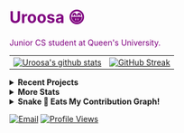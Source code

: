 <h1 style="color:purple;">Uroosa 😁</h1>
                                                                                                                                                
<p style="color:purple;">Junior CS student at Queen's University.</p>


<table>
  <tr>
    <td>
      <a href="https://github.com/anuraghazra/github-readme-stats"><img align="center" src="https://github-readme-stats.vercel.app/api?username=uroosaimtiaz&show_icons=true&include_all_commits=true&theme=buefy&hide_border=true&count_private=true" alt="Uroosa's github stats" /></a>
    </td>
    <td>
      <a href="https://git.io/streak-stats"><img align="center" src="https://streak-stats.demolab.com?user=uroosaimtiaz&theme=buefy&hide_border=true" alt="GitHub Streak" /></a>
    </td>
  </tr>
  <tr>
</table>

<details>
  <summary><strong>Recent Projects</strong></summary>
  <a href="https://github.com/uroosaimtiaz/uroosaimtiaz"><img align="center" src="https://github-readme-stats.vercel.app/api/pin/?username=uroosaimtiaz&repo=uroosaimtiaz&theme=buefy" alt="Readme Profile"></a>
  <a href="https://github.com/uroosaimtiaz/uroosaimtiaz.github.io"><img align="center" src="https://github-readme-stats.vercel.app/api/pin/?username=uroosaimtiaz&repo=uroosaimtiaz.github.io&theme=buefy" alt="Personal Site"></a>
</details>
<details>
  <summary><strong>More Stats</strong></summary>
<table>
  <tr>
    <td>
      <a href="https://github-profile-summary-cards.vercel.app/demo.html"><img src="http://github-profile-summary-cards.vercel.app/api/cards/profile-details?username=uroosaimtiaz&theme=buefy" /></a>
    </td>
    <td>
      <a href="https://github-profile-summary-cards.vercel.app/demo.html"><img src="http://github-profile-summary-cards.vercel.app/api/cards/repos-per-language?username=uroosaimtiaz&theme=buefy" /></a>
    </td>
  </tr>
  <tr>
    <td>
      <a href="https://github-profile-summary-cards.vercel.app/demo.html"><img src="http://github-profile-summary-cards.vercel.app/api/cards/most-commit-language?username=uroosaimtiaz&theme=buefy" /></a>
    </td>
    <td>
      <a href="https://github-profile-summary-cards.vercel.app/demo.html"><img src="http://github-profile-summary-cards.vercel.app/api/cards/stats?username=uroosaimtiaz&theme=buefy" /></a>
    </td>
  </tr>
  <tr>
    <td>
      <a href="https://github-profile-summary-cards.vercel.app/demo.html"><img src="http://github-profile-summary-cards.vercel.app/api/cards/productive-time?username=uroosaimtiaz&theme=buefy&utcOffset=-4" /></a>
    </td>
  </tr>
</table>


</details>

<details>
  <summary><strong>Snake 🐍 Eats My Contribution Graph!</strong></summary>
  <a href="https://github.com/Platane/snk">
    <img src="https://raw.githubusercontent.com/uroosaimtiaz/uroosaimtiaz/output/github-contribution-grid-snake.gif" alt="snake gif">
  </a>
</details>

 <a href="mailto:uroosa741@gmail.com"><img src="https://img.shields.io/badge/Email-Me-blueviolet" alt="Email"></a>
[![Profile Views](https://komarev.com/ghpvc/?username=uroosaimtiaz&style=flat-square&color=blueviolet)](https://github.com/antonkomarev/github-profile-views-counter)



<!--
**uroosaimtiaz/uroosaimtiaz** is a ✨ _special_ ✨ repository because its `README.md` (this file) appears on your GitHub profile.

Here are some ideas to get you started:

- 🔭 I’m currently working on ...
- 🌱 I’m currently learning ...
- 👯 I’m looking to collaborate on ...
- 🤔 I’m looking for help with ...
- 💬 Ask me about ...
- 📫 How to reach me: ...
- 😄 Pronouns: ...
- ⚡ Fun fact: ...
-->
